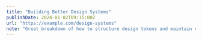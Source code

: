 ```yaml
---
title: "Building Better Design Systems"
publishDate: 2024-01-02T09:15:00Z
url: "https://example.com/design-systems"
note: "Great breakdown of how to structure design tokens and maintain consistency across large teams."
---
```


